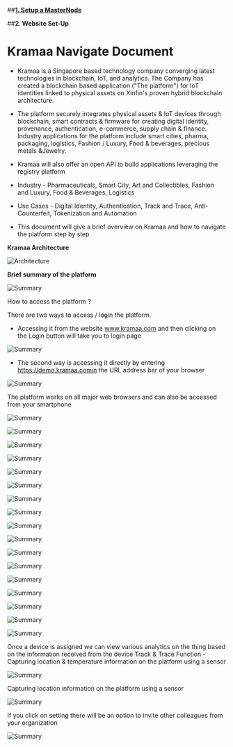 
##**[1. Setup a MasterNode](https://howto.xinfin.org/get-started/Setupmn/)**

##**2. Website Set-Up**


# **Kramaa Navigate Document**

- Kramaa is a Singapore based technology company converging latest technologies in blockchain, IoT, and analytics. The Company has created a blockchain based application ("The platform") for IoT identities linked to physical assets on Xinfin's proven hybrid blockchain architecture. 

- The platform securely integrates physical assets & IoT devices through blockchain, smart contracts & firmware for creating digital identity, provenance, authentication, e-commerce, supply chain & finance. Industry applications for the platform include smart cities, pharma, packaging, logistics, Fashion / Luxury, Food & beverages, precious metals &Jewelry.

- Kramaa will also offer an open API to build applications leveraging the registry platform

- Industry - Pharmaceuticals, Smart City, Art and Collectibles, Fashion and Luxury, Food & Beverages, Logistics

- Use Cases - Digital Identity, Authentication, Track and Trace, Anti- Counterfeit, Tokenization and Automation

- This document will give a brief overview on Kramaa and how to navigate the platform step by step


**Kramaa Architecture**

![Architecture](/assets/1.jpg)


**Brief summary of the platform**

![Summary](/assets/2.jpg)

How to access the platform ?

There are two ways to access / login the platform. 

- Accessing it from the website www.kramaa.com and then clicking on the Login button will take you to login page

![Summary](/assets/3.jpg)


- The second way is accessing it directly by entering https://demo.kramaa.comin the URL address bar of your browser

![Summary](/assets/4.jpg)

The platform works on all major web browsers and can also be accessed from your smartphone

![Summary](/assets/5.jpg)

![Summary](/assets/6.jpg)

![Summary](/assets/7.jpg)

![Summary](/assets/8.jpg)

![Summary](/assets/9.jpg)

![Summary](/assets/10.jpg)

![Summary](/assets/11.jpg)

![Summary](/assets/12.jpg)

![Summary](/assets/13.jpg)

![Summary](/assets/14.jpg)

![Summary](/assets/15.jpg)

![Summary](/assets/16.jpg)

![Summary](/assets/17.jpg)

![Summary](/assets/18.jpg)

![Summary](/assets/19.jpg)

![Summary](/assets/20.jpg)

![Summary](/assets/21.jpg)


Once a device is assigned we can view various analytics on the thing based on the information received from the device Track & Trace Function - Capturing location & temperature information on the platform using a sensor  


![Summary](/assets/22.jpg)

Capturing location information on the platform using a sensor  

![Summary](/assets/23.jpg)

If you click on setting there will be an option to invite other colleagues from your organization

![Summary](/assets/24.jpg)
